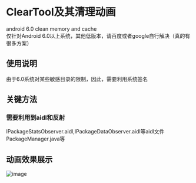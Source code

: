 # ClearTool及其清理动画
android 6.0 clean memory and cache</br>
仅针对Android 6.0以上系统，其他低版本，请百度或者google自行解决（真的有很多方案）
## 使用说明
由于6.0系统对某些敏感目录的限制，因此，需要利用系统签名
## 关键方法
### 需要利用到aidl和反射
IPackageStatsObserver.aidl,IPackageDataObserver.aidl等aidl文件</br>
PackageManager.java等</br>
## 动画效果展示
![image](https://github.com/helang1991/ClearTool/blob/master/gif/11.gif)</br>
